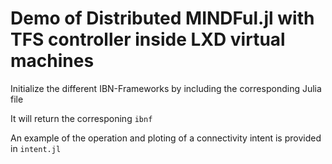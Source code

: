 # Demo of Distributed MINDFul.jl with TFS controller inside LXD virtual machines

Initialize the different IBN-Frameworks by including the corresponding Julia file

It will return the corresponing `ibnf`

An example of the operation and ploting of a connectivity intent is provided in `intent.jl`